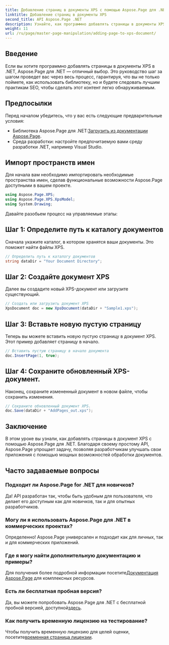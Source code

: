 ```yaml
---
title: Добавление страниц в документы XPS с помощью Aspose.Page для .NET
linktitle: Добавление страниц в документы XPS
second_title: API Aspose.Page .NET
description: Узнайте, как программно добавлять страницы в документы XPS с помощью Aspose.Page для .NET. Это всеобъемлющее руководство охватывает предварительные условия, примеры кода и часто задаваемые вопросы.
weight: 11
url: /ru/page/master-page-manipulation/adding-page-to-xps-document/
---
```

## Введение

Если вы хотите программно добавлять страницы в документы XPS в .NET, Aspose.Page для .NET — отличный выбор. Это руководство шаг за шагом проведет вас через весь процесс, гарантируя, что вы не только поймете, как использовать библиотеку, но и будете следовать лучшим практикам SEO, чтобы сделать этот контент легко обнаруживаемым.

## Предпосылки

Перед началом убедитесь, что у вас есть следующие предварительные условия:

-  Библиотека Aspose.Page для .NET:[Загрузить из документации Aspose.Page](https://reference.aspose.com/page/net/).
- Среда разработки: настройте предпочитаемую вами среду разработки .NET, например Visual Studio.

## Импорт пространств имен

Для начала вам необходимо импортировать необходимые пространства имен, сделав функциональные возможности Aspose.Page доступными в вашем проекте.

```csharp
using Aspose.Page.XPS;
using Aspose.Page.XPS.XpsModel;
using System.Drawing;
```

Давайте разобьем процесс на управляемые этапы:

## Шаг 1: Определите путь к каталогу документов

Сначала укажите каталог, в котором хранятся ваши документы. Это поможет найти файлы XPS.

```csharp
// Определить путь к каталогу документов
string dataDir = "Your Document Directory";
```

## Шаг 2: Создайте документ XPS

Далее вы создадите новый XPS-документ или загрузите существующий.

```csharp
// Создать или загрузить документ XPS
XpsDocument doc = new XpsDocument(dataDir + "Sample1.xps");
```

## Шаг 3: Вставьте новую пустую страницу

Теперь вы можете вставить новую пустую страницу в документ XPS. Этот пример добавляет страницу в начало.

```csharp
// Вставить пустую страницу в начало документа
doc.InsertPage(1, true);
```

## Шаг 4: Сохраните обновленный XPS-документ.

Наконец, сохраните измененный документ в новом файле, чтобы сохранить изменения.

```csharp
// Сохраните обновленный документ XPS.
doc.Save(dataDir + "AddPages_out.xps");
```

## Заключение

В этом уроке вы узнали, как добавлять страницы в документ XPS с помощью Aspose.Page для .NET. Благодаря своему простому API, Aspose.Page упрощает задачу, позволяя разработчикам улучшать свои приложения с помощью мощных возможностей обработки документов.

## Часто задаваемые вопросы

### Подходит ли Aspose.Page for .NET для новичков?

Да! API разработан так, чтобы быть удобным для пользователя, что делает его доступным как для новичков, так и для опытных разработчиков.

### Могу ли я использовать Aspose.Page для .NET в коммерческих проектах?

Определенно! Aspose.Page универсален и подходит как для личных, так и для коммерческих приложений.

### Где я могу найти дополнительную документацию и примеры?

 Для получения более подробной информации посетите[Документация Aspose.Page](https://reference.aspose.com/page/net/) для комплексных ресурсов.

### Есть ли бесплатная пробная версия?

 Да, вы можете попробовать Aspose.Page для .NET с бесплатной пробной версией, доступной[здесь](https://releases.aspose.com/).

### Как получить временную лицензию на тестирование?

 Чтобы получить временную лицензию для целей оценки, посетите[временная страница лицензии](https://purchase.conholdate.com/temporary-license/).